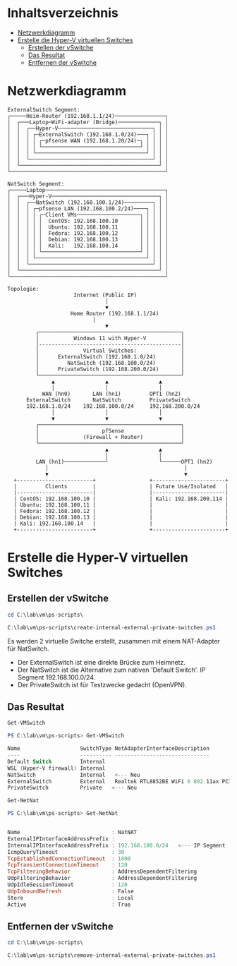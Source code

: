 # Inhaltsverzeichnis
- [Netzwerkdiagramm](#netzwerkdiagramm)
- [Erstelle die Hyper-V virtuellen Switches](#erstelle-die-hyper-v-virtuellen-switches)
  - [Erstellen der vSwitche](#erstellen-der-vswitche)
  - [Das Resultat](#das-resultat)
  - [Entfernen der vSwitche](#entfernen-der-vswitche)

# Netzwerkdiagramm

```plaintext
ExternalSwitch Segment:
┌─────Heim-Router (192.168.1.1/24)────────────────┐
│  ┌───Laptop─WiFi-adapter (Bridge)─────────────┐ │
│  │  ┌──Hyper-V──────────────────────────────┐ │ │
│  │  │ ┌─ExternalSwitch (192.168.1.0/24)───┐ │ │ │
│  │  │ │ ┌─pfsense WAN (192.168.1.20/24)─┐ │ │ │ │
│  │  │ │ └───────────────────────────────┘ │ │ │ │
│  │  │ └───────────────────────────────────┘ │ │ │
│  │  └───────────────────────────────────────┘ │ │
│  └────────────────────────────────────────────┘ │
└─────────────────────────────────────────────────┘

NatSwitch Segment:
┌─────Laptop──────────────────────────────────────┐
│  ┌───Hyper-V──────────────────────────────────┐ │
│  │  ┌──NatSwitch (192.168.100.1/24)─────────┐ │ │
│  │  │ ┌─pfsense LAN (192.168.100.2/24)────┐ │ │ │
│  │  │ │ ┌─Client VMs────────────────────┐ │ │ │ │
│  │  │ │ │  CentOS: 192.168.100.10       │ │ │ │ │
│  │  │ │ │  Ubuntu: 192.168.100.11       │ │ │ │ │
│  │  │ │ │  Fedora: 192.168.100.12       │ │ │ │ │
│  │  │ │ │  Debian: 192.168.100.13       │ │ │ │ │
│  │  │ │ │  Kali:   192.168.100.14       │ │ │ │ │
│  │  │ │ └───────────────────────────────┘ │ │ │ │
│  │  │ └───────────────────────────────────┘ │ │ │
│  │  └───────────────────────────────────────┘ │ │
│  └────────────────────────────────────────────┘ │
└─────────────────────────────────────────────────┘ 

Topologie:
                     Internet (Public IP)
                               │
                               ▼
                    Home Router (192.168.1.1/24)
	                       │
                               ▼
         ┌─────────────────────────────────────────────┐
         │           Windows 11 with Hyper-V           │
         │---------------------------------------------│
         │              Virtual Switches:              │
         │      ExternalSwitch (192.168.1.0/24)        │
         │         NatSwitch (192.168.100.0/24)        │
         │      PrivateSwitch (192.168.200.0/24)       │
         └─────────────────────────────────────────────┘
              ▲                ▲                ▲
              │                │                │
           WAN (hn0)       LAN (hn1)         OPT1 (hn2)
      ExternalSwitch       NatSwitch         PrivateSwitch
      192.168.1.0/24    192.168.100.0/24     192.168.200.0/24
              │                │                │
              ▼                ▼                ▼
         ┌─────────────────────────────────────────────┐
         │                    pfSense                  │
         │              (Firewall + Router)            │
         └─────────────────────────────────────────────┘
                               ▲                ▲ 
                               │                │
         LAN (hn1)─────────────┘                └──────OPT1 (hn2)
            │                                           │
            ▼                                           ▼
  +------------------------+                 +-----------------------+
  |         Clients        |                 | Future Use/Isolated   |
  |------------------------|                 |-----------------------|
  | CentOS: 192.168.100.10 |                 | Kali: 192.168.200.114 |
  | Ubuntu: 192.168.100.11 |                 |                       |
  | Fedora: 192.168.100.12 |                 |                       |
  | Debian: 192.168.100.13 |                 |                       |
  | Kali: 192.168.100.14   |                 |                       |
  +------------------------+                 +-----------------------+
```

# Erstelle die Hyper-V virtuellen Switches

## Erstellen der vSwitche

```powershell
cd C:\lab\vm\ps-scripts\
```
```powershell
C:\lab\vm\ps-scripts\create-internal-external-private-switches.ps1
```

Es werden 2 virtuelle Switche erstellt, zusammen mit einem NAT-Adapter für NatSwitch.

* Der ExternalSwitch ist eine direkte Brücke zum Heimnetz.
* Der NatSwitch ist die Alternative zum nativen 'Default Switch'. IP Segment 192.168.100.0/24.
* Der PrivateSwitch ist für Testzwecke gedacht (OpenVPN).

## Das Resultat

```powershell
Get-VMSwitch
```
```powershell
PS C:\lab\vm\ps-scripts> Get-VMSwitch

Name                   SwitchType NetAdapterInterfaceDescription
----                   ---------- ------------------------------
Default Switch         Internal
WSL (Hyper-V firewall) Internal
NatSwitch              Internal   <--- Neu
ExternalSwitch         External   Realtek RTL8852BE WiFi 6 802.11ax PCIe Adapter   <--- Neu
PrivateSwitch          Private   <--- Neu
```

```powershell
Get-NetNat
```
```powershell
PS C:\lab\vm\ps-scripts> Get-NetNat


Name                             : NatNAT
ExternalIPInterfaceAddressPrefix :
InternalIPInterfaceAddressPrefix : 192.168.100.0/24   <--- IP Segment
IcmpQueryTimeout                 : 30
TcpEstablishedConnectionTimeout  : 1800
TcpTransientConnectionTimeout    : 120
TcpFilteringBehavior             : AddressDependentFiltering
UdpFilteringBehavior             : AddressDependentFiltering
UdpIdleSessionTimeout            : 120
UdpInboundRefresh                : False
Store                            : Local
Active                           : True
```

## Entfernen der vSwitche

```powershell
cd C:\lab\vm\ps-scripts\
```
```powershell
C:\lab\vm\ps-scripts\remove-internal-external-private-switches.ps1
```
